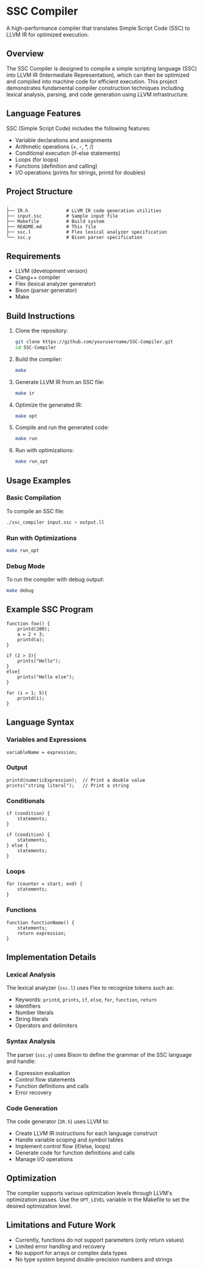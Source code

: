 # SSC Compiler

A high-performance compiler that translates Simple Script Code (SSC) to LLVM IR for optimized execution.

## Overview

The SSC Compiler is designed to compile a simple scripting language (SSC) into LLVM IR (Intermediate Representation), which can then be optimized and compiled into machine code for efficient execution. This project demonstrates fundamental compiler construction techniques including lexical analysis, parsing, and code generation using LLVM infrastructure.

## Language Features

SSC (Simple Script Code) includes the following features:

- Variable declarations and assignments
- Arithmetic operations (+, -, *, /)
- Conditional execution (if-else statements)
- Loops (for loops)
- Functions (definition and calling)
- I/O operations (prints for strings, printd for doubles)

## Project Structure

```
.
├── IR.h              # LLVM IR code generation utilities
├── input.ssc         # Sample input file
├── Makefile          # Build system
├── README.md         # This file
├── ssc.l             # Flex lexical analyzer specification
└── ssc.y             # Bison parser specification
```

## Requirements

- LLVM (development version)
- Clang++ compiler
- Flex (lexical analyzer generator)
- Bison (parser generator)
- Make

## Build Instructions

1. Clone the repository:
   ```bash
   git clone https://github.com/yourusername/SSC-Compiler.git
   cd SSC-Compiler
   ```

2. Build the compiler:
   ```bash
   make
   ```

3. Generate LLVM IR from an SSC file:
   ```bash
   make ir
   ```

4. Optimize the generated IR:
   ```bash
   make opt
   ```

5. Compile and run the generated code:
   ```bash
   make run
   ```

6. Run with optimizations:
   ```bash
   make run_opt
   ```

## Usage Examples

### Basic Compilation

To compile an SSC file:
```bash
./ssc_compiler input.ssc > output.ll
```

### Run with Optimizations

```bash
make run_opt
```

### Debug Mode

To run the compiler with debug output:
```bash
make debug
```

## Example SSC Program

```
function foo() { 
    printd(200);
    a = 2 + 3;
    printd(a);
}

if (2 > 3){
    prints("Hello");
} 
else{
    prints("Hello else");
}

for (i = 1; 5){
    printd(i);
}
```

## Language Syntax

### Variables and Expressions
```
variableName = expression;
```

### Output
```
printd(numericExpression);  // Print a double value
prints("string literal");   // Print a string
```

### Conditionals
```
if (condition) {
    statements;
}

if (condition) {
    statements;
} else {
    statements;
}
```

### Loops
```
for (counter = start; end) {
    statements;
}
```

### Functions
```
function functionName() {
    statements;
    return expression;
}
```

## Implementation Details

### Lexical Analysis

The lexical analyzer (`ssc.l`) uses Flex to recognize tokens such as:
- Keywords: `printd`, `prints`, `if`, `else`, `for`, `function`, `return`
- Identifiers
- Number literals
- String literals
- Operators and delimiters

### Syntax Analysis

The parser (`ssc.y`) uses Bison to define the grammar of the SSC language and handle:
- Expression evaluation
- Control flow statements
- Function definitions and calls
- Error recovery

### Code Generation

The code generator (`IR.h`) uses LLVM to:
- Create LLVM IR instructions for each language construct
- Handle variable scoping and symbol tables
- Implement control flow (if/else, loops)
- Generate code for function definitions and calls
- Manage I/O operations

## Optimization

The compiler supports various optimization levels through LLVM's optimization passes. Use the `OPT_LEVEL` variable in the Makefile to set the desired optimization level.

## Limitations and Future Work

- Currently, functions do not support parameters (only return values)
- Limited error handling and recovery
- No support for arrays or complex data types
- No type system beyond double-precision numbers and strings
